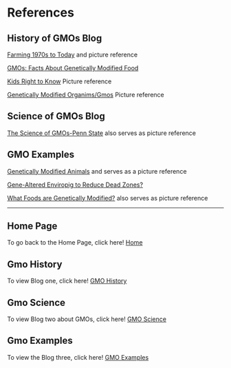 # References 
## History of GMOs Blog
[Farming 1970s to Today](https://livinghistoryfarm.org/farminginthe70s/crops_10.html) and picture reference

[GMOs: Facts About Genetically Modified Food](https://www.livescience.com/40895-gmo-facts.html)

[Kids Right to Know](http://www.kidsrighttoknow.com/gmos/) Picture reference

[Genetically Modified Organims/Gmos](https://eatattexastech.wordpress.com/2017/08/09/genetically-modified-organisms-gmos/) Picture reference 

## Science of GMOs Blog
[The Science of GMOs-Penn State](https://agsci.psu.edu/magazine/articles/2015/spring-summer/the-science-of-gmos) also serves as picture reference

## GMO Examples
[Genetically Modified Animals](https://www.theguardian.com/environment/2018/jun/24/genetically-engineered-animals-the-five-controversial-science) and serves as a picture reference

[Gene-Altered Enviropig to Reduce Dead Zones?](https://news.nationalgeographic.com/news/2010/03/100330-bacon-pigs-enviropig-dead-zones/)

[What Foods are Genetically Modified?](https://www.bestfoodfacts.org/what-foods-are-gmo/) also serves as picture reference

---

## Home Page

To go back to the Home Page, click here! [Home](https://wdeaton.github.io/GMO-Introduction/)

## Gmo History

To view Blog one, click here! [GMO History](https://wdeaton.github.io/Gmos-Blog/)

## Gmo Science

To view Blog two about GMOs, click here! [GMO Science](https://wdeaton.github.io/Gmos-Blog-Science/)

## Gmo Examples

To view the Blog three, click here! [GMO Examples](https://wdeaton.github.io/GMOExamples/)
